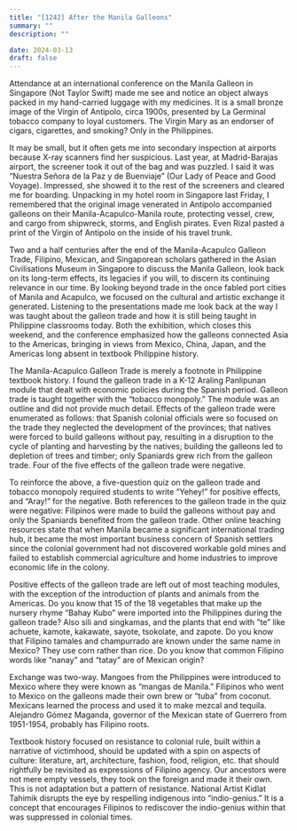 ```yaml
---
title: "[1242] After the Manila Galleons"
summary: ""
description: ""

date: 2024-03-13
draft: false
---
```


Attendance at an international conference on the Manila Galleon in Singapore (Not Taylor Swift) made me see and notice an object always packed in my hand-carried luggage with my medicines. It is a small bronze image of the Virgin of Antipolo, circa 1900s, presented by La Germinal tobacco company to loyal customers. The Virgin Mary as an endorser of cigars, cigarettes, and smoking? Only in the Philippines.

It may be small, but it often gets me into secondary inspection at airports because X-ray scanners find her suspicious. Last year, at Madrid-Barajas airport, the screener took it out of the bag and was puzzled. I said it was “Nuestra Señora de la Paz y de Buenviaje” (Our Lady of Peace and Good Voyage). Impressed, she showed it to the rest of the screeners and cleared me for boarding. Unpacking in my hotel room in Singapore last Friday, I remembered that the original image venerated in Antipolo accompanied galleons on their Manila-Acapulco-Manila route, protecting vessel, crew, and cargo from shipwreck, storms, and English pirates. Even Rizal pasted a print of the Virgin of Antipolo on the inside of his travel trunk.

Two and a half centuries after the end of the Manila-Acapulco Galleon Trade, Filipino, Mexican, and Singaporean scholars gathered in the Asian Civilisations Museum in Singapore to discuss the Manila Galleon, look back on its long-term effects, its legacies if you will, to discern its continuing relevance in our time. By looking beyond trade in the once fabled port cities of Manila and Acapulco, we focused on the cultural and artistic exchange it generated. Listening to the presentations made me look back at the way I was taught about the galleon trade and how it is still being taught in Philippine classrooms today. Both the exhibition, which closes this weekend, and the conference emphasized how the galleons connected Asia to the Americas, bringing in views from Mexico, China, Japan, and the Americas long absent in textbook Philippine history.

The Manila-Acapulco Galleon Trade is merely a footnote in Philippine textbook history. I found the galleon trade in a K-12 Araling Panlipunan module that dealt with economic policies during the Spanish period. Galleon trade is taught together with the “tobacco monopoly.” The module was an outline and did not provide much detail. Effects of the galleon trade were enumerated as follows: that Spanish colonial officials were so focused on the trade they neglected the development of the provinces; that natives were forced to build galleons without pay, resulting in a disruption to the cycle of planting and harvesting by the natives; building the galleons led to depletion of trees and timber; only Spaniards grew rich from the galleon trade. Four of the five effects of the galleon trade were negative.

To reinforce the above, a five-question quiz on the galleon trade and tobacco monopoly required students to write “Yehey!” for positive effects, and “Aray!” for the negative. Both references to the galleon trade in the quiz were negative: Filipinos were made to build the galleons without pay and only the Spaniards benefited from the galleon trade. Other online teaching resources state that when Manila became a significant international trading hub, it became the most important business concern of Spanish settlers since the colonial government had not discovered workable gold mines and failed to establish commercial agriculture and home industries to improve economic life in the colony.

Positive effects of the galleon trade are left out of most teaching modules, with the exception of the introduction of plants and animals from the Americas. Do you know that 15 of the 18 vegetables that make up the nursery rhyme “Bahay Kubo” were imported into the Philippines during the galleon trade? Also sili and singkamas, and the plants that end with ”te” like achuete, kamote, kakawate, sayote, tsokolate, and zapote. Do you know that Filipino tamales and champurrado are known under the same name in Mexico? They use corn rather than rice. Do you know that common Filipino words like “nanay” and “tatay” are of Mexican origin?

Exchange was two-way. Mangoes from the Philippines were introduced to Mexico where they were known as “mangas de Manila.” Filipinos who went to Mexico on the galleons made their own brew or “tuba” from coconut. Mexicans learned the process and used it to make mezcal and tequila. Alejandro Gómez Maganda, governor of the Mexican state of Guerrero from 1951-1954, probably has Filipino roots.

Textbook history focused on resistance to colonial rule, built within a narrative of victimhood, should be updated with a spin on aspects of culture: literature, art, architecture, fashion, food, religion, etc. that should rightfully be revisited as expressions of Filipino agency. Our ancestors were not mere empty vessels, they took on the foreign and made it their own. This is not adaptation but a pattern of resistance. National Artist Kidlat Tahimik disrupts the eye by respelling indigenous into “indio-genius.” It is a concept that encourages Filipinos to rediscover the indio-genius within that was suppressed in colonial times.
